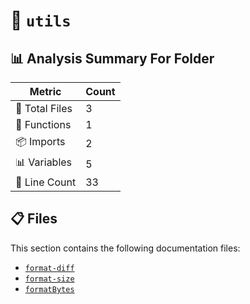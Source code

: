 # 📁 `utils`

## 📊 Analysis Summary For Folder

| Metric | Count |
|--------|-------|
| 📁 Total Files | 3 |
| 🔧 Functions | 1 |
| 📦 Imports | 2 |
| 📊 Variables | 5 |
| 🔢 Line Count | 33 |


## 📋 Files

This section contains the following documentation files:

- [`format-diff`](./format-diff.md)
- [`format-size`](./format-size.md)
- [`formatBytes`](./formatBytes.md)